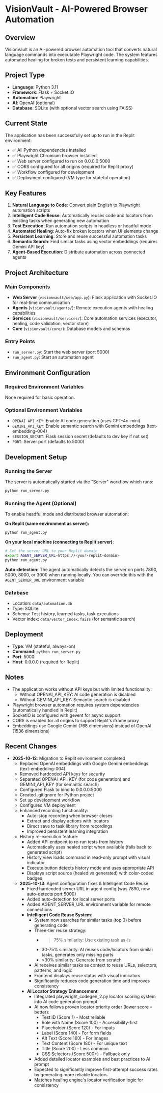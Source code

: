 # VisionVault - AI-Powered Browser Automation

## Overview
VisionVault is an AI-powered browser automation tool that converts natural language commands into executable Playwright code. The system features automated healing for broken tests and persistent learning capabilities.

## Project Type
- **Language**: Python 3.11
- **Framework**: Flask + Socket.IO
- **Automation**: Playwright
- **AI**: OpenAI (optional)
- **Database**: SQLite (with optional vector search using FAISS)

## Current State
The application has been successfully set up to run in the Replit environment:
- ✅ All Python dependencies installed
- ✅ Playwright Chromium browser installed
- ✅ Web server configured to run on 0.0.0.0:5000
- ✅ CORS configured for all origins (required for Replit proxy)
- ✅ Workflow configured for development
- ✅ Deployment configured (VM type for stateful operation)

## Key Features
1. **Natural Language to Code**: Convert plain English to Playwright automation scripts
2. **Intelligent Code Reuse**: Automatically reuses code and locators from existing tasks when generating new automation
3. **Test Execution**: Run automation scripts in headless or headful mode
4. **Automated Healing**: Auto-fix broken locators when UI elements change
5. **Persistent Learning**: Store and reuse successful automation tasks
6. **Semantic Search**: Find similar tasks using vector embeddings (requires Gemini API key)
7. **Agent-Based Execution**: Distribute automation across connected agents

## Project Architecture

### Main Components
- **Web Server** (`visionvault/web/app.py`): Flask application with Socket.IO for real-time communication
- **Agents** (`visionvault/agents/`): Remote execution agents with healing capabilities
- **Services** (`visionvault/services/`): Core automation services (executor, healing, code validation, vector store)
- **Core** (`visionvault/core/`): Database models and schemas

### Entry Points
- `run_server.py`: Start the web server (port 5000)
- `run_agent.py`: Start an automation agent

## Environment Configuration

### Required Environment Variables
None required for basic operation.

### Optional Environment Variables
- `OPENAI_API_KEY`: Enable AI code generation (uses GPT-4o-mini)
- `GEMINI_API_KEY`: Enable semantic search with Gemini embeddings (text-embedding-004)
- `SESSION_SECRET`: Flask session secret (defaults to dev key if not set)
- `PORT`: Server port (defaults to 5000)

## Development Setup

### Running the Server
The server is automatically started via the "Server" workflow which runs:
```bash
python run_server.py
```

### Running the Agent (Optional)
To enable headful mode and distributed browser automation:

**On Replit (same environment as server):**
```bash
python run_agent.py
```

**On your local machine (connecting to Replit server):**
```bash
# Set the server URL to your Replit domain
export AGENT_SERVER_URL=https://<your-replit-domain>
python run_agent.py
```

**Auto-detection:** The agent automatically detects the server on ports 7890, 5000, 8000, or 3000 when running locally. You can override this with the `AGENT_SERVER_URL` environment variable

### Database
- Location: `data/automation.db`
- Type: SQLite
- Schema: Test history, learned tasks, task executions
- Vector index: `data/vector_index.faiss` (for semantic search)

## Deployment
- **Type**: VM (stateful, always-on)
- **Command**: `python run_server.py`
- **Port**: 5000
- **Host**: 0.0.0.0 (required for Replit)

## Notes
- The application works without API keys but with limited functionality:
  - Without OPENAI_API_KEY: AI code generation is disabled
  - Without GEMINI_API_KEY: Semantic search is disabled
- Playwright browser automation requires system dependencies (automatically handled in Replit)
- SocketIO is configured with gevent for async support
- CORS is enabled for all origins to support Replit's iframe proxy
- Embeddings use Google Gemini (768 dimensions) instead of OpenAI (1536 dimensions)

## Recent Changes
- **2025-10-12**: Migration to Replit environment completed
  - Replaced OpenAI embeddings with Google Gemini embeddings (text-embedding-004)
  - Removed hardcoded API keys for security
  - Separated OPENAI_API_KEY (for code generation) and GEMINI_API_KEY (for semantic search)
  - Configured Flask to bind to 0.0.0.0:5000
  - Created .gitignore for Python project
  - Set up development workflow
  - Configured VM deployment
  - Enhanced recording functionality:
    - Auto-stop recording when browser closes
    - Extract and display actions with locators
    - Direct save to task library from recordings
    - Improved persistent learning integration
  - History re-execution feature:
    - Added API endpoint to re-run tests from history
    - Automatically uses healed script when available (falls back to generated script)
    - History view loads command in read-only prompt with visual indicator
    - Execute button detects history mode and uses appropriate API
    - Displays script source (healed vs generated) with color-coded badges
  - **2025-10-13**: Agent configuration fixes & Intelligent Code Reuse
    - Fixed hardcoded server URL in agent config (was 7890, now auto-detects port 5000)
    - Added auto-detection for local server ports
    - Added AGENT_SERVER_URL environment variable for remote connections
    - **Intelligent Code Reuse System**:
      - System now searches for similar tasks (top 3) before generating code
      - Three-tier reuse strategy:
        * >75% similarity: Use existing task as-is
        * 30-75% similarity: AI reuses code/locators from similar tasks, generates only missing parts
        * <30% similarity: Generate from scratch
      - AI receives similar tasks as context to reuse URLs, selectors, patterns, and logic
      - Frontend displays reuse status with visual indicators
      - Significantly reduces code generation time and improves consistency
    - **AI Locator Strategy Enhancement**:
      - Integrated playwright_codegen_2.py locator scoring system into AI code generation prompt
      - AI now follows proven locator priority order (lower score = better):
        * Test ID (Score 1) - Most reliable
        * Role with Name (Score 100) - Accessibility-first
        * Placeholder (Score 120) - For inputs
        * Label (Score 140) - For form fields
        * Alt Text (Score 160) - For images
        * Text Content (Score 180) - For unique text
        * Title (Score 200) - Less common
        * CSS Selectors (Score 500+) - Fallback only
      - Added detailed locator examples and best practices to AI prompt
      - Expected to significantly improve first-attempt success rates by generating more reliable locators
      - Matches healing engine's locator verification logic for consistency

